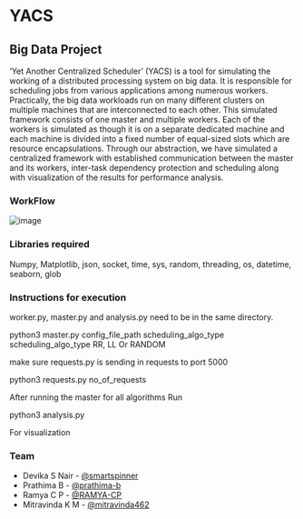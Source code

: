 # YACS
## Big Data Project
‘Yet Another Centralized Scheduler’ (YACS) is a tool for simulating the working of a distributed processing system on big data. It is responsible for scheduling jobs from various applications among numerous workers. Practically, the big data workloads run on many different clusters on multiple machines that are interconnected to each other. This simulated framework consists of one master and multiple workers. Each of the workers is simulated as though it is on a separate dedicated machine and each machine is divided into a fixed number of equal-sized slots which are resource encapsulations. Through our abstraction, we have simulated a centralized framework with established communication between the master and its workers, inter-task dependency protection and scheduling along with visualization of the results for performance analysis.

### WorkFlow
![image](https://user-images.githubusercontent.com/48626414/124972196-b215b900-e047-11eb-91f3-cb094d043010.png)


### Libraries required
Numpy,
Matplotlib,
json,
socket,
time,
sys,
random,
threading,
os,
datetime,
seaborn,
glob

### Instructions for execution

worker.py, master.py and analysis.py need to be in the same directory. 

python3 master.py config_file_path scheduling_algo_type
scheduling_algo_type RR, LL Or RANDOM

make sure requests.py is sending in requests to port 5000

python3 requests.py no_of_requests

After running the master for all algorithms Run

python3 analysis.py

For visualization

### Team
  * Devika S Nair - [@smartspinner](https://github.com/smartspinner)
  * Prathima B - [@prathima-b](https://github.com/prathima-b)
  * Ramya C P - [@RAMYA-CP](https://github.com/RAMYA-CP)
  * Mitravinda K M - [@mitravinda462](https://github.com/mitravinda462)


